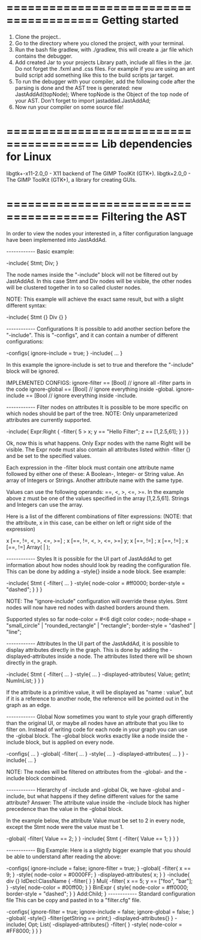 =======================================
Getting started
=======================================

1. Clone the project..
2. Go to the directory where you cloned the project, with your terminal.
3. Run the bash file gradlew, with ./gradlew, this will create a .jar file which contains the debugger.
4. Add created Jar to your projects Library path, include all files in the .jar. Do not forget the .fxml and .css files. 
  For example if you are using an ant build script add something like this
  <zipfileset includes="**/*.*" src="/[path to debugger .jar]"/> to the build scripts jar target.
5. To run the debugger with your compiler, add the following code after the parsing is done and the AST tree is generated:
  new JastAddAd(topNode);
  Where topNode is the Object of the top node of your AST. Don't forget to import jastaddad.JastAddAd;
6. Now run your compiler on some source file!

=======================================
Lib dependencies for Linux
=======================================
libgtk+-x11-2.0_0 - X11 backend of The GIMP ToolKit (GTK+).
libgtk+2.0_0 - The GIMP ToolKit (GTK+), a library for creating GUIs.

=======================================
Filtering the AST
=======================================
In order to view the nodes your interested in, a filter configuration language have been implemented into JastAddAd. 

------------ Basic example: 

-include{
  Stmt;
  Div;
}

The node names inside the "-include" block will not be filtered out by JastAddAd. 
In this case Stmt and Div nodes will be visible, the other nodes will be clustered together in to so called cluster nodes. 

NOTE: 
This example will achieve the exact same result, but with a slight different syntax:

-include{
  Stmt {}
  Div {}
}

------------ Configurations
It is possible to add another section before the "-include". This is "-configs", and it can contain a number of different
configurations:

-configs{
  ignore-include = true;
}
-include{
  ...
}

In this example the ignore-include is set to true and therefore the "-include" block will be ignored.

IMPLEMENTED CONFIGS:
  ignore-filter == [Bool] // ignore all -filter parts in the code
  ignore-global == [Bool] // ignore everything inside -global. 
  ignore-include == [Bool // ignore everything inside -include. 

------------ Filter nodes on attributes
It is possible to be more specific on which nodes should be part of the tree. 
NOTE: Only unparameterized attributes are currently supported.

-include{
  Expr:Right {
    -filter{
      5 > x;
      y == "Hello Filter";
      z == [1,2.5,61];
    }
  }
}

Ok, now this is what happens. Only Expr nodes with the name Right will be visible. The Expr node must also contain all attributes
listed within -filter {} and be set to the specified values. 

Each expression in the -filter block must contain one attribute name followed by either one of these:
    A Boolean-, Integer- or String value.
    An array of Integers or Strings.
    Another attribute name with the same type.
    
Values can use the following operands: ==, <, >, <=, >=. In the example above z must be one of the values specified in the array 
[1,2.5,61]. Strings and Integers can use the array.

Here is a list of the different combinations of filter expressions: (NOTE: that the attribute, x in this case, can be either on left
or right side of the expression)

x [==, !=, <, >, <=, >=] <Integer>;
x [==, !=, <, >, <=, >=] y;
x [==, !=] <String>;
x [==, !=] <Boolean>;
x [==, !=] Array(<String> | <Integer>);

------------ Styles
It is possible for the UI part of JastAddAd to get information about how nodes should look by reading the configuration file. This
can be done by adding a -style{} inside a node block. See example: 

-include{
  Stmt {
    -filter{
      ...
    }
    -style{
      node-color = #ff0000;
      border-style = "dashed";
    }
  }
}

NOTE: The "ignore-include" configuration will override these styles.
Stmt nodes will now have red nodes with dashed borders around them.

Supported styles so far
node-color    =     #<6 digit color code>;
node-shape    =     "small_circle" | "rounded_rectangle" | "rectangle";
border-style  =     "dashed" | "line";

------------ Attributes
In the UI part of the JastAddAd, it is possible to display attributes directly in the graph. This is done by adding the -displayed-attributes
inside a node. The attributes listed there will be shown directly in the graph.

-include{
  Stmt {
    -filter{ ... }
    -style{ ... }
    -displayed-attributes{
      Value; 
      getInt; 
      NumInList;
    }
  }
}

If the attribute is a primitive value, it will be displayed as "name : value", but if it is a reference to another node, the reference will be 
pointed out in the graph as an edge.

------------ Global
Now sometimes you want to style your graph differently than the original UI, or maybe all nodes have an attribute that you like to filter on.
Instead of writing code for each node in your graph you can use the -global block. The -global block works exactly like a node inside the -include
block, but is applied on every node.

-configs{
  ...
}
-global{
    -filter{ ... }
    -style{ ... }
    -displayed-attributes{ ... }
}
-include{
  ...
}

NOTE: The nodes will be filtered on attributes from the -global- and the -include block combined.

------------ Hierarchy of -include and -global
Ok, we have -global and -include, but what happens if they define different values for the same attribute? 
Answer: The attribute value inside the -include block has higher precedence than the value in the -global block.

In the example below, the attribute Value must be set to 2 in every node, except the Stmt node were the value must be 1.

-global{
    -filter{ 
	  Value == 2; 
    }
}
-include{
    Stmt {
      -filter{
	    Value == 1;
      }
    }
}

------------ Big Example:
Here is a slightly bigger example that you should be able to understand after reading the above:

-configs{
  ignore-include = false;
  ignore-filter = true;
}
-global{
      -filter{
	  x == 9;
      }
      -style{ 
	  node-color = #0000FF;
      }
      -displayed-attributes{
	  x;
      }
}
-include{
    div {}
    IdDecl:ClassName {
      -filter{ }
    }
    Mul{
      -filter{
	    x == 5;
	    y == ["foo", "bar"];
      }
      -style{ 
	    node-color = #00ff00;
      }
    }
    BinExpr {
      style{ 
	    node-color = #ff0000;
	    border-style = "dashed";
      }
    }
    Add:Child;
}
------------ Standard configuration file
This can be copy and pasted in to a "filter.cfg" file.

-configs{
  	ignore-filter = true;
	ignore-include = false;
	ignore-global = false;
}
-global{
	-style{}
	-filter{getString == print;}
	-displayed-attributes{}
}
-include{
	Opt;
	List{
		-displayed-attributes{}
		-filter{ }
		-style{ node-color = #FF8000; }
	}
}